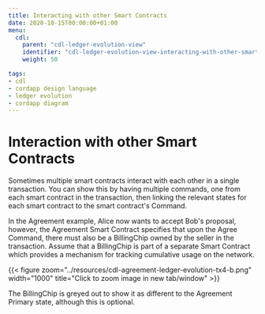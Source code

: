 ```yaml
---
title: Interacting with other Smart Contracts
date: 2020-10-15T00:00:00+01:00
menu:
  cdl:
    parent: "cdl-ledger-evolution-view"
    identifier: "cdl-ledger-evolution-view-interacting-with-other-smart-contracts"
    weight: 50

tags:
- cdl
- cordapp design language
- ledger evolution
- cordapp diagram
---
```


# Interaction with other Smart Contracts

Sometimes multiple smart contracts interact with each other in a single transaction. You can show this by having multiple commands, one from each smart contract in the transaction, then linking the relevant states for each smart contract to the smart contract's Command.

In the Agreement example, Alice now wants to accept Bob's proposal, however, the Agreement Smart Contract specifies that upon the Agree Command, there must also be a BillingChip owned by the seller in the transaction. Assume that a BillingChip is part of a separate Smart Contract which provides a mechanism for tracking cumulative usage on the network.

{{< figure zoom="../resources/cdl-agreement-ledger-evolution-tx4-b.png" width="1000" title="Click to zoom image in new tab/window" >}}

The BillingChip is greyed out to show it as different to the Agreement Primary state, although this is optional.
